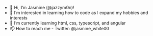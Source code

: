 - 👋 Hi, I’m Jasmine (@jazzym0n)!
- 👀 I’m interested in learning how to code as I expand my hobbies and interests 
- 🌱 I’m currently learning html, css, typescript, and angular
- 📫 How to reach me - Twitter: @jasmine_white00

<!---
jazzym0n/jazzym0n is a ✨ special ✨ repository because its `README.md` (this file) appears on your GitHub profile.
You can click the Preview link to take a look at your changes.
--->
